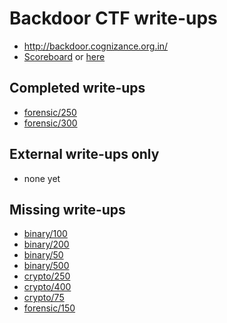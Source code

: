 # Backdoor CTF write-ups

* <http://backdoor.cognizance.org.in/>
* [Scoreboard](https://ctftime.org/event/72) or [here](scoreboard.txt)

## Completed write-ups

* [forensic/250](forensic/250)
* [forensic/300](forensic/300)

## External write-ups only

* none yet

## Missing write-ups

* [binary/100](binary/100)
* [binary/200](binary/200)
* [binary/50](binary/50)
* [binary/500](binary/500)
* [crypto/250](crypto/250)
* [crypto/400](crypto/400)
* [crypto/75](crypto/75)
* [forensic/150](forensic/150)
